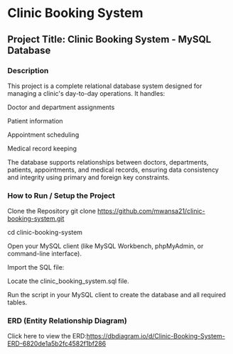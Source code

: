 # Clinic Booking System

## Project Title: Clinic Booking System - MySQL Database

### Description
This project is a complete relational database system designed for managing a clinic's day-to-day operations. It handles:

Doctor and department assignments

Patient information

Appointment scheduling

Medical record keeping

The database supports relationships between doctors, departments, patients, appointments, and medical records, ensuring data consistency and integrity using primary and foreign key constraints.

### How to Run / Setup the Project
Clone the Repository
git clone https://github.com/mwansa21/clinic-booking-system.git

cd clinic-booking-system

Open your MySQL client (like MySQL Workbench, phpMyAdmin, or command-line interface).

Import the SQL file:

Locate the clinic_booking_system.sql file.

Run the script in your MySQL client to create the database and all required tables.

### ERD (Entity Relationship Diagram)

Click here to view the ERD:https://dbdiagram.io/d/Clinic-Booking-System-ERD-6820de1a5b2fc4582f1bf286


